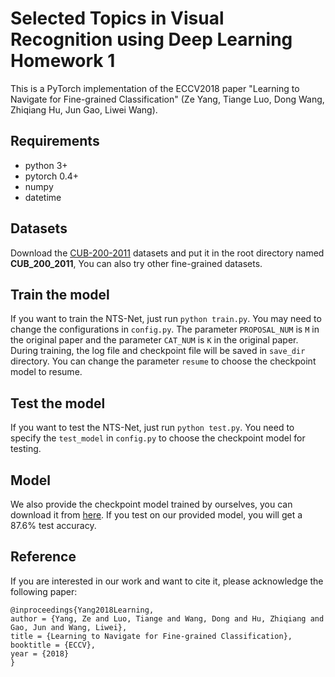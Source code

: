 # Selected Topics in Visual Recognition using Deep Learning Homework 1

This is a PyTorch implementation of the ECCV2018 paper "Learning to Navigate for Fine-grained Classification" (Ze Yang, Tiange Luo, Dong Wang, Zhiqiang Hu, Jun Gao, Liwei Wang).

## Requirements
- python 3+
- pytorch 0.4+
- numpy
- datetime

## Datasets
Download the [CUB-200-2011](http://www.vision.caltech.edu/visipedia-data/CUB-200-2011/CUB_200_2011.tgz) datasets and put it in the root directory named **CUB_200_2011**, You can also try other fine-grained datasets.

## Train the model
If you want to train the NTS-Net, just run ``python train.py``. You may need to change the configurations in ``config.py``. The parameter ``PROPOSAL_NUM`` is ``M`` in the original paper and the parameter ``CAT_NUM`` is ``K`` in the original paper. During training, the log file and checkpoint file will be saved in ``save_dir`` directory. You can change the parameter ``resume`` to choose the checkpoint model to resume.

## Test the model
If you want to test the NTS-Net, just run ``python test.py``. You need to specify the ``test_model`` in ``config.py`` to choose the checkpoint model for testing.

## Model
We also provide the checkpoint model trained by ourselves, you can download it from [here](https://drive.google.com/file/d/1F-eKqPRjlya5GH2HwTlLKNSPEUaxCu9H/view?usp=sharing). If you test on our provided model, you will get a 87.6% test accuracy.

## Reference
If you are interested in our work and want to cite it, please acknowledge the following paper:

```
@inproceedings{Yang2018Learning,
author = {Yang, Ze and Luo, Tiange and Wang, Dong and Hu, Zhiqiang and Gao, Jun and Wang, Liwei},
title = {Learning to Navigate for Fine-grained Classification},
booktitle = {ECCV},
year = {2018}
}
```
